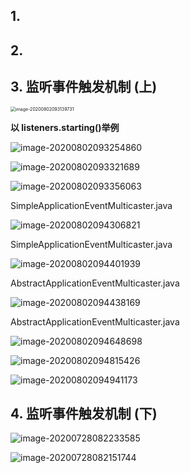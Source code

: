 

## 1. 





## 2. 





## 3. 监听事件触发机制 (上)

<img src="https://tva1.sinaimg.cn/large/007S8ZIlgy1ghc7w8gk37j31lp0u04qq.jpg" alt="image-20200802093139731" style="zoom:50%;" />



**以 listeners.starting()举例**

![image-20200802093254860](https://tva1.sinaimg.cn/large/007S8ZIlgy1ghc7qslql0j31lp0u07wi.jpg)



![image-20200802093321689](https://tva1.sinaimg.cn/large/007S8ZIlgy1ghc7w3vra4j31lp0u0u0x.jpg)



![image-20200802093356063](https://tva1.sinaimg.cn/large/007S8ZIlgy1ghc7vznhzuj31lp0u0npd.jpg)



SimpleApplicationEventMulticaster.java

![image-20200802094306821](https://tva1.sinaimg.cn/large/007S8ZIlgy1gi0j7ydd4bj31lp0u0x6p.jpg)



SimpleApplicationEventMulticaster.java

![image-20200802094401939](https://tva1.sinaimg.cn/large/007S8ZIlgy1gi0j82gjexj31lp0u0u0x.jpg)



AbstractApplicationEventMulticaster.java

![image-20200802094438169](https://tva1.sinaimg.cn/large/007S8ZIlgy1gi0j863ls8j31lp0u01ky.jpg)

AbstractApplicationEventMulticaster.java

![image-20200802094648698](https://tva1.sinaimg.cn/large/007S8ZIlgy1gi0j89d6g5j31il0u0b2a.jpg)



![image-20200802094815426](https://tva1.sinaimg.cn/large/007S8ZIlgy1gi0j8doqrnj31il0u0b2a.jpg)



![image-20200802094941173](https://tva1.sinaimg.cn/large/007S8ZIlgy1gi0j8njtaqj31il0u07wi.jpg)



## 4. 监听事件触发机制 (下)

![image-20200728082233585](https://tva1.sinaimg.cn/large/007S8ZIlgy1gh6dm2zdjqj31hg0u0k5s.jpg)



![image-20200728082151744](https://tva1.sinaimg.cn/large/007S8ZIlgy1gh6dm5reffj31oa0u0h5m.jpg)

